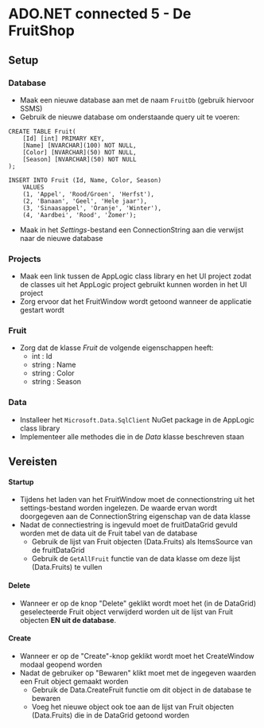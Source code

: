 # ADO.NET connected 5 - De FruitShop

## Setup
### Database
- Maak een nieuwe database aan met de naam ```FruitDb``` (gebruik hiervoor SSMS)
- Gebruik de nieuwe database om onderstaande query uit te voeren:
```
CREATE TABLE Fruit(
	[Id] [int] PRIMARY KEY,
	[Name] [NVARCHAR](100) NOT NULL,
	[Color] [NVARCHAR](50) NOT NULL,
	[Season] [NVARCHAR](50) NOT NULL
);

INSERT INTO Fruit (Id, Name, Color, Season)
	VALUES
	(1, 'Appel', 'Rood/Groen', 'Herfst'),
	(2, 'Banaan', 'Geel', 'Hele jaar'),
	(3, 'Sinaasappel', 'Oranje', 'Winter'),
	(4, 'Aardbei', 'Rood', 'Zomer');
```
- Maak in het *Settings*-bestand een ConnectionString aan die verwijst naar de nieuwe database

### Projects
- Maak een link tussen de AppLogic class library en het UI project zodat de classes uit het AppLogic project gebruikt kunnen worden in het UI project
- Zorg ervoor dat het FruitWindow wordt getoond wanneer de applicatie gestart wordt

### Fruit
- Zorg dat de klasse *Fruit* de volgende eigenschappen heeft:
	- int : Id
	- string : Name
	- string : Color
	- string : Season

### Data
- Installeer het ```Microsoft.Data.SqlClient``` NuGet package in de AppLogic class library
- Implementeer alle methodes die in de *Data* klasse beschreven staan

## Vereisten
#### Startup
- Tijdens het laden van het FruitWindow moet de connectionstring uit het settings-bestand worden ingelezen. De waarde ervan wordt doorgegeven aan de ConnectionString eigenschap van de data klasse
- Nadat de connectiestring is ingevuld moet de fruitDataGrid gevuld worden met de data uit de Fruit tabel van de database
	- Gebruik de lijst van Fruit objecten (Data.Fruits) als ItemsSource van de fruitDataGrid
	- Gebruik de ```GetAllFruit``` functie van de data klasse om deze lijst (Data.Fruits) te vullen

#### Delete
- Wanneer er op de knop "Delete" geklikt wordt moet het (in de DataGrid) geselecteerde Fruit object verwijderd worden uit de lijst van Fruit objecten **EN uit de database**.

#### Create
- Wanneer er op de "Create"-knop geklikt wordt moet het CreateWindow modaal geopend worden
- Nadat de gebruiker op "Bewaren" klikt moet met de ingegeven waarden een Fruit object gemaakt worden
	- Gebruik de Data.CreateFruit functie om dit object in de database te bewaren
	- Voeg het nieuwe object ook toe aan de lijst van Fruit objecten (Data.Fruits) die in de DataGrid getoond worden

